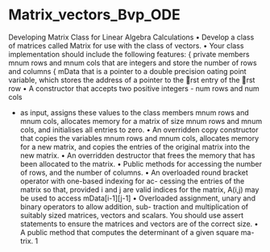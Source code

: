# Matrix_vectors_Bvp_ODE

Developing Matrix Class for Linear Algebra
Calculations
• Develop a class of matrices called Matrix for use with the class of vectors.
• Your class implementation should include the following features:
{ private members mnum rows and mnum cols that are integers
and store the number of rows and columns
{ mData that is a pointer to a double precision 
oating point variable,
which stores the address of a pointer to the rst entry of the rst row
• A constructor that accepts two positive integers - num rows and num cols
- as input, assigns these values to the class members mnum rows and
mnum cols, allocates memory for a matrix of size mnum rows and
mnum cols, and initialises all entries to zero.
• An overridden copy constructor that copies the variables mnum rows and
mnum cols, allocates memory for a new matrix, and copies the entries
of the original matrix into the new matrix.
• An overridden destructor that frees the memory that has been allocated
to the matrix.
• Public methods for accessing the number of rows, and the number of
columns.
• An overloaded round bracket operator with one-based indexing for ac-
cessing the entries of the matrix so that, provided i and j are valid indices
for the matrix, A(i,j) may be used to access mData[i-1][j-1]
• Overloaded assignment, unary and binary operators to allow addition, sub-
traction and multiplication of suitably sized matrices, vectors and scalars.
You should use assert statements to ensure the matrices and vectors are
of the correct size.
• A public method that computes the determinant of a given square ma-
trix.
1
